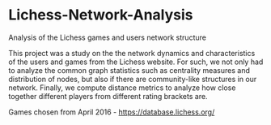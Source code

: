 # Lichess-Network-Analysis
Analysis of the Lichess games and users network structure


 This project was a study on the the network dynamics and characteristics of the users and games from the Lichess website. 
 For such, we not only had to analyze the common graph statistics such as centrality measures and distribution of nodes, but also if there are community-like structures in our network. Finally, we compute distance metrics to analyze how close together different players from different rating brackets are.

Games chosen from April 2016 - https://database.lichess.org/ 
